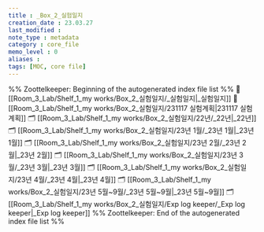```yaml
---
title : _Box_2_실험일지
creation_date : 23.03.27
last_modified :
note_type : metadata
category : core_file
memo_level : 0
aliases : 
tags: [MOC, core file]
---
```


%% Zoottelkeeper: Beginning of the autogenerated index file list  %%
📄 [[Room_3_Lab/Shelf_1_my works/Box_2_실험일지/_실험일지|_실험일지]]
📄 [[Room_3_Lab/Shelf_1_my works/Box_2_실험일지/231117 실험계획|231117 실험계획]]
🗂️ [[Room_3_Lab/Shelf_1_my works/Box_2_실험일지/22년/_22년|_22년]]
🗂️ [[Room_3_Lab/Shelf_1_my works/Box_2_실험일지/23년 1월/_23년 1월|_23년 1월]]
🗂️ [[Room_3_Lab/Shelf_1_my works/Box_2_실험일지/23년 2월/_23년 2월|_23년 2월]]
🗂️ [[Room_3_Lab/Shelf_1_my works/Box_2_실험일지/23년 3월/_23년 3월|_23년 3월]]
🗂️ [[Room_3_Lab/Shelf_1_my works/Box_2_실험일지/23년 4월/_23년 4월|_23년 4월]]
🗂️ [[Room_3_Lab/Shelf_1_my works/Box_2_실험일지/23년 5월~9월/_23년 5월~9월|_23년 5월~9월]]
🗂️ [[Room_3_Lab/Shelf_1_my works/Box_2_실험일지/Exp log keeper/_Exp log keeper|_Exp log keeper]]
%% Zoottelkeeper: End of the autogenerated index file list  %%

